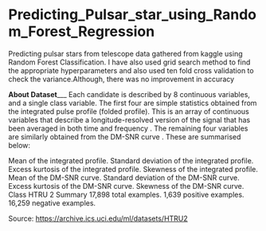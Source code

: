 # Predicting_Pulsar_star_using_Random_Forest_Regression
Predicting pulsar stars from telescope data gathered from kaggle using Random Forest Classification. I have also used grid search method to find the appropriate hyperparameters and also used ten fold cross validation to check the variance.Although, there was no improvement in accuracy 

______About Dataset_________
Each candidate is described by 8 continuous variables, and a single class variable. The first four are simple statistics obtained from the integrated pulse profile (folded profile). This is an array of continuous variables that describe a longitude-resolved version of the signal that has been averaged in both time and frequency . The remaining four variables are similarly obtained from the DM-SNR curve . These are summarised below:

Mean of the integrated profile.
Standard deviation of the integrated profile.
Excess kurtosis of the integrated profile.
Skewness of the integrated profile.
Mean of the DM-SNR curve.
Standard deviation of the DM-SNR curve.
Excess kurtosis of the DM-SNR curve.
Skewness of the DM-SNR curve.
Class
HTRU 2 Summary 
17,898 total examples. 
1,639 positive examples. 
16,259 negative examples.

Source: https://archive.ics.uci.edu/ml/datasets/HTRU2
